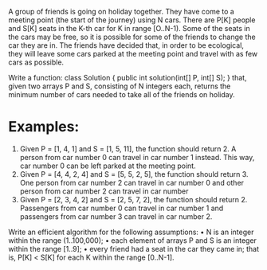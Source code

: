 A group of friends is going on holiday together. They have come to a meeting point
(the start of the journey) using N cars. There are P[K] people and S[K] seats in the K-th
car for K in range [O..N-1). Some of the seats in the cars may be free, so it is possible
for some of the friends to change the car they are in. The friends have decided that,
in order to be ecological, they will leave some cars parked at the meeting point and
travel with as few cars as possible.

Write a function:
class Solution {
public int solution(int[] P, int[] S);
}
that, given two arrays P and S, consisting of N integers each, returns the minimum number
of cars needed to take all of the friends on holiday.

# Examples:

1. Given P = [1, 4, 1] and S = [1, 5, 11], the function should return 2. A person from car
   number 0 can travel in car number 1 instead. This way, car number 0 can be left parked at the meeting point.
2. Given P = [4, 4, 2, 4] and S = [5, 5, 2, 5], the function should return 3. One person
   from car number 2 can travel in car number 0 and other person from car number 2 can travel in car number
3. Given P = [2, 3, 4, 2] and S = [2, 5, 7, 2], the function should return 2. Passengers
   from car number 0 can travel in car number 1 and passengers from car number 3 can travel in car number 2.

Write an efficient algorithm for the following assumptions:
• N is an integer within the range (1..100,000);
• each element of arrays P and S is an integer within the range [1..9];
• every friend had a seat in the car they came in; that is, P[K] < S[K] for each K within the range [0..N-1].
